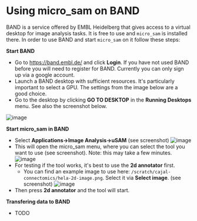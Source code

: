 # Using micro_sam on BAND

BAND is a service offered by EMBL Heidelberg that gives access to a virtual desktop for image analysis tasks. It is free to use and `micro_sam` is installed there.
In order to use BAND and start `micro_sam` on it follow these steps:

**Start BAND**
- Go to https://band.embl.de/ and click **Login**. If you have not used BAND before you will need to register for BAND. Currently you can only sign up via a google account.
- Launch a BAND desktop with sufficient resources. It's particularly important to select a GPU. The settings from the image below are a good choice.
- Go to the desktop by clicking **GO TO DESKTOP** in the **Running Desktops** menu. See also the screenshot below.

![image](https://github.com/computational-cell-analytics/micro-sam/assets/4263537/f965fce2-b924-4fc8-871b-f3201e502138)

**Start micro_sam in BAND**
- Select **Applications->Image Analysis->uSAM** (see screenshot)
![image](https://github.com/computational-cell-analytics/micro-sam/assets/4263537/5daeafb3-119b-4104-8708-aab2960cb21c)
- This will open the micro_sam menu, where you can select the tool you want to use (see screenshot). Note: this may take a few minutes.
![image](https://github.com/computational-cell-analytics/micro-sam/assets/4263537/900ce0b9-4cf8-418c-94f1-e99ac7bc0086)
- For testing if the tool works, it's best to use the **2d annotator** first.
  - You can find an example image to use here: `/scratch/cajal-connectomics/hela-2d-image.png`. Select it via **Select image**. (see screenshot)
![image](https://github.com/computational-cell-analytics/micro-sam/assets/4263537/5fbd1c53-2ba1-47d4-ae50-dfab890ac9d3)
- Then press **2d annotator** and the tool will start.

**Transfering data to BAND**
- TODO

